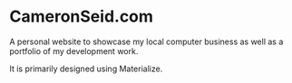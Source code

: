 # CameronSeid.com

A personal website to showcase my local computer business as well as a portfolio of my development work.

It is primarily designed using Materialize.